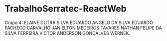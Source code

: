 # TrabalhoSerratec-ReactWeb
Grupo 4: ELAINE DUTRA SILVA EDUARDO ANGELO DA SILVA EDUARDO PACHECO CARVALHO JANIELTON MEDEIROS TAVARES NATHAN FELIPE DA SILVA FERREIRA VICTOR ANDERSON GONÇALVES WERNEK.
